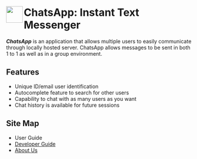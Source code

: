 # <img align="left" width="45" height="45" src="https://drive.google.com/uc?export=view&id=199P9Emecj4hx9biZm4OITzwXwNOLh3P5"> ChatsApp: Instant Text Messenger


__*ChatsApp*__ is an application that allows multiple users to easily communicate through locally hosted server. ChatsApp allows messages to be sent in both 1 to 1 as well as in a group environment.


## Features
- Unique ID/email user identification
- Autocomplete feature to search for other users
- Capability to chat with as many users as you want
- Chat history is available for future sessions

## Site Map
- User Guide
- [Developer Guide](https://github.com/Mushfequr-Rahman/csci_2040_final_assignment/blob/master/docs/user.adocs)
- [About Us](https://github.com/Mushfequr-Rahman/csci_2040_final_assignment/blob/master/docs/about.adoc)
